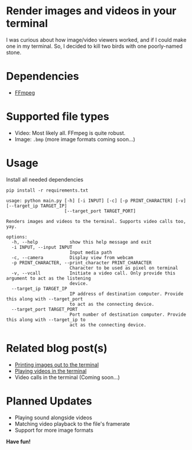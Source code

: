 # Render images and videos in your terminal

I was curious about how image/video viewers worked, and if I could make one in my terminal. So, I decided to kill two
birds with one poorly-named stone.

# Dependencies

- [FFmpeg](https://ffmpeg.org/)

# Supported file types

- Video: Most likely all. FFmpeg is quite robust.
- Image: `.bmp` (more image formats coming soon...)

# Usage

Install all needed dependencies

```
pip install -r requirements.txt
```

```
usage: python main.py [-h] [-i INPUT] [-c] [-p PRINT_CHARACTER] [-v] [--target_ip TARGET_IP]
                      [--target_port TARGET_PORT]

Renders images and videos to the terminal. Supports video calls too, yay.

options:
  -h, --help            show this help message and exit
  -i INPUT, --input INPUT
                        Input media path
  -c, --camera          Display view from webcam
  -p PRINT_CHARACTER, --print_character PRINT_CHARACTER
                        Character to be used as pixel on terminal
  -v, --vcall           Initiate a video call. Only provide this argument to act as the listening
                        device.
  --target_ip TARGET_IP
                        IP address of destination computer. Provide this along with --target_port
                        to act as the connecting device.
  --target_port TARGET_PORT
                        Port number of destination computer. Provide this along with --target_ip to
                        act as the connecting device.
```

# Related blog post(s)

- [Printing images out to the terminal](https://arandomboiisme.github.io/blog/printing-images-out-to-the-terminal/)
- [Playing videos in the terminal](https://arandomboiisme.github.io/blog/playing-videos-in-the-terminal/)
- Video calls in the terminal (Coming soon...)

# Planned Updates

- Playing sound alongside videos
- Matching video playback to the file's framerate
- Support for more image formats

**Have fun!**